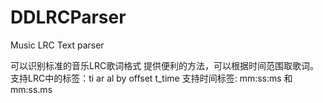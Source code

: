 # DDLRCParser
Music LRC Text parser

可以识别标准的音乐LRC歌词格式
提供便利的方法，可以根据时间范围取歌词。
支持LRC中的标签：ti ar al by offset t_time
支持时间标签:  mm:ss:ms 和 mm:ss.ms